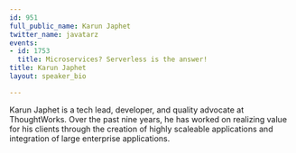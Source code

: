 ```yaml
---
id: 951
full_public_name: Karun Japhet
twitter_name: javatarz
events:
- id: 1753
  title: Microservices? Serverless is the answer!
title: Karun Japhet
layout: speaker_bio

---
```

Karun Japhet is a tech lead, developer, and quality advocate at ThoughtWorks. Over the past nine years, he has worked on realizing value for his clients through the creation of highly scaleable applications and integration of large enterprise applications.